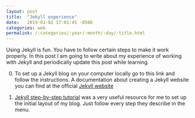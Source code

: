 ```yaml
---
layout: post
title:  "Jekyll experience"
date:   2019-01-02 17:01:45 -0500
categories: web
permalink: /:categories/:year/:month/:day/:title.html
---
```

Using Jekyll is fun. You have to follow certain steps to make it work properly. In this post I am going to write about my experience of working with Jekyll and periodically update this post while learning.

0. To set up a Jekyll blog on your computer locally go to this link and follow the instructions. A documentation about creating a Jekyll website you can find at the official [Jekyll website](https://jekyllrb.com/docs/)

1. [Jekyll step-by-step tutorial](https://jekyllrb.com/docs/step-by-step/01-setup/) was a very useful resource for me to set up the initial layout of my blog. Just follow every step they describe in the menu.
